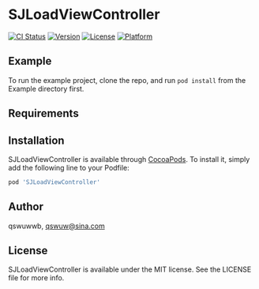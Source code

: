 # SJLoadViewController

[![CI Status](https://img.shields.io/travis/qswuwwb/SJLoadViewController.svg?style=flat)](https://travis-ci.org/qswuwwb/SJLoadViewController)
[![Version](https://img.shields.io/cocoapods/v/SJLoadViewController.svg?style=flat)](https://cocoapods.org/pods/SJLoadViewController)
[![License](https://img.shields.io/cocoapods/l/SJLoadViewController.svg?style=flat)](https://cocoapods.org/pods/SJLoadViewController)
[![Platform](https://img.shields.io/cocoapods/p/SJLoadViewController.svg?style=flat)](https://cocoapods.org/pods/SJLoadViewController)

## Example

To run the example project, clone the repo, and run `pod install` from the Example directory first.

## Requirements

## Installation

SJLoadViewController is available through [CocoaPods](https://cocoapods.org). To install
it, simply add the following line to your Podfile:

```ruby
pod 'SJLoadViewController'
```

## Author

qswuwwb, qswuw@sina.com

## License

SJLoadViewController is available under the MIT license. See the LICENSE file for more info.

